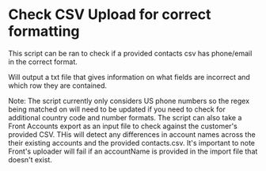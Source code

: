 # Check CSV Upload for correct formatting

This script can be ran to check if a provided contacts csv has phone/email in the correct format. 

Will output a txt file that gives information on what fields are incorrect and which row they are contained. 

Note: The script currently only considers US phone numbers so the regex being matched on will need to be updated if you need to check for additional country code and number formats.
The script can also take a Front Accounts export as an input file to check against the customer's provided CSV. THis will detect any differences in account names across the their existing accounts and the provided contacts.csv. It's important to note Front's uploader will fail if an accountName is provided in the import file that doesn't exist. 